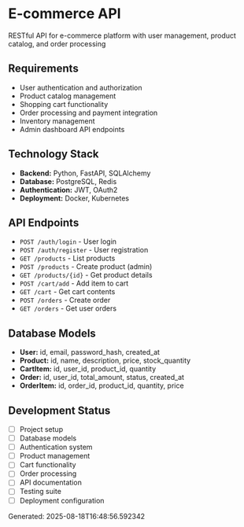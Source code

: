 # E-commerce API

RESTful API for e-commerce platform with user management, product catalog, and order processing

## Requirements
- User authentication and authorization
- Product catalog management
- Shopping cart functionality
- Order processing and payment integration
- Inventory management
- Admin dashboard API endpoints

## Technology Stack
- **Backend:** Python, FastAPI, SQLAlchemy
- **Database:** PostgreSQL, Redis
- **Authentication:** JWT, OAuth2
- **Deployment:** Docker, Kubernetes

## API Endpoints
- `POST /auth/login` - User login
- `POST /auth/register` - User registration
- `GET /products` - List products
- `POST /products` - Create product (admin)
- `GET /products/{id}` - Get product details
- `POST /cart/add` - Add item to cart
- `GET /cart` - Get cart contents
- `POST /orders` - Create order
- `GET /orders` - Get user orders

## Database Models
- **User:** id, email, password_hash, created_at
- **Product:** id, name, description, price, stock_quantity
- **CartItem:** id, user_id, product_id, quantity
- **Order:** id, user_id, total_amount, status, created_at
- **OrderItem:** id, order_id, product_id, quantity, price

## Development Status
- [ ] Project setup
- [ ] Database models
- [ ] Authentication system
- [ ] Product management
- [ ] Cart functionality
- [ ] Order processing
- [ ] API documentation
- [ ] Testing suite
- [ ] Deployment configuration

Generated: 2025-08-18T16:48:56.592342
